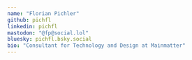 ```yaml
---
name: "Florian Pichler"
github: pichfl
linkedin: pichfl
mastodon: "@fp@social.lol"
bluesky: pichfl.bsky.social
bio: "Consultant for Technology and Design at Mainmatter"
---
```

